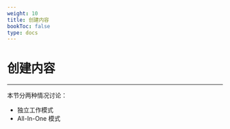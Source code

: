 ```yaml
---
weight: 10
title: 创建内容
bookToc: false
type: docs
---
```


# 创建内容

---

本节分两种情况讨论：

- 独立工作模式
- All-In-One 模式
